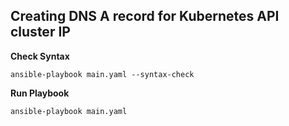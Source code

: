 ## Creating DNS A record for Kubernetes API cluster IP 
**Check Syntax**
```
ansible-playbook main.yaml --syntax-check
```
**Run Playbook**
```
ansible-playbook main.yaml
```
